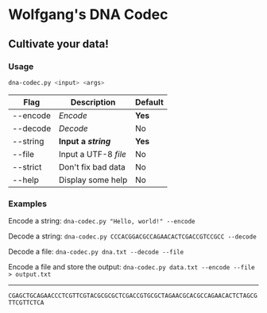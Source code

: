 #	Wolfgang's DNA Codec
##	Cultivate your data!

### Usage
```bash
dna-codec.py <input> <args>
```
| Flag		| Description			| Default	|
| ---------	| ---------------------	| ---------	|
| --encode	| *Encode*				| **Yes**	|
| --decode	| *Decode*				|	No		|
| --string	| **Input a *string***	| **Yes**	|
| --file	| Input a UTF-8 *file*	|	No		|
| --strict	| Don't fix bad data	|	No		|
| --help	| Display some help		|	No		|

### Examples
Encode a string:
`dna-codec.py "Hello, world!" --encode`

Decode a string:
`dna-codec.py CCCACGGACGCCAGAACACTCGACCGTCCGCC --decode`

Decode a file:
`dna-codec.py dna.txt --decode --file`

Encode a file and store the output:
`dna-codec.py data.txt --encode --file > output.txt`

----------------

```CGAGCTGCAGAACCCTCGTTCGTACGCGCGCTCGACCGTGCGCTAGAACGCACGCCAGAACACTCTAGCGTTCGTTCTCA```